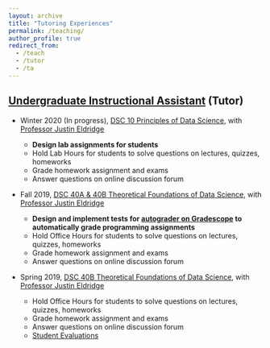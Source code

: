 ```yaml
---
layout: archive
title: "Tutoring Experiences"
permalink: /teaching/
author_profile: true
redirect_from:
  - /teach
  - /tutor
  - /ta
---
```


<!-- {% include base_path %} -->

## [Undergraduate Instructional Assistant](https://cse.ucsd.edu/undergraduate/undergraduate-tutors) (Tutor)

* Winter 2020 (In progress), [DSC 10 Principles of Data Science](https://www.dsc10.com), with [Professor Justin Eldridge](http://cseweb.ucsd.edu/~jeldridge/)
  * **Design lab assignments for students**
  * Hold Lab Hours for students to solve questions on lectures, quizzes, homeworks
  * Grade homework assignment and exams
  * Answer questions on online discussion forum

* Fall 2019, [DSC 40A & 40B Theoretical Foundations of Data Science](https://www.ucsd.edu/catalog/courses/DSC.html#dsc40a), with [Professor Justin Eldridge](http://cseweb.ucsd.edu/~jeldridge/)
  * **Design and implement tests for [autograder on Gradescope](https://gradescope-autograders.readthedocs.io/en/latest/) to automatically grade programming assignments**
  * Hold Office Hours for students to solve questions on lectures, quizzes, homeworks
  * Grade homework assignment and exams
  * Answer questions on online discussion forum

* Spring 2019, [DSC 40B Theoretical Foundations of Data Science](https://www.ucsd.edu/catalog/courses/DSC.html#dsc40b), with [Professor Justin Eldridge](http://cseweb.ucsd.edu/~jeldridge/)
  * Hold Office Hours for students to solve questions on lectures, quizzes, homeworks
  * Grade homework assignment and exams
  * Answer questions on online discussion forum
  * [Student Evaluations](/files/eval_Spring_2019.pdf)
